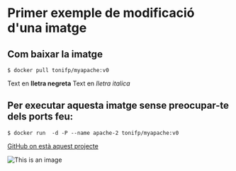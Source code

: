 Primer exemple de modificació d'una imatge
==========================================

## Com baixar la imatge
````
$ docker pull tonifp/myapache:v0
````
Text en **lletra negreta**
Text en *lletra italica*

## Per executar aquesta imatge sense preocupar-te dels ports feu: 
````
$ docker run  -d -P --name apache-2 tonifp/myapache:v0 
````

 [GitHub on està aquest projecte](https://github.com/toni-franco/Curset)


![This is an image](https://boxboat.com/2018/12/07/docker-ce-vs-docker-ee/featured.png)
